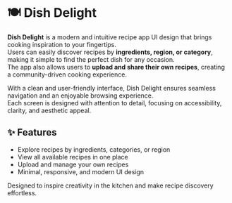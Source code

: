 # 🍽️ Dish Delight

**Dish Delight** is a modern and intuitive recipe app UI design that brings cooking inspiration to your fingertips.  
Users can easily discover recipes by **ingredients, region, or category**, making it simple to find the perfect dish for any occasion.  
The app also allows users to **upload and share their own recipes**, creating a community-driven cooking experience.

With a clean and user-friendly interface, Dish Delight ensures seamless navigation and an enjoyable browsing experience.  
Each screen is designed with attention to detail, focusing on accessibility, clarity, and aesthetic appeal.

## ✨ Features
- Explore recipes by ingredients, categories, or region  
- View all available recipes in one place  
- Upload and manage your own recipes  
- Minimal, responsive, and modern UI design  

Designed to inspire creativity in the kitchen and make recipe discovery effortless.
